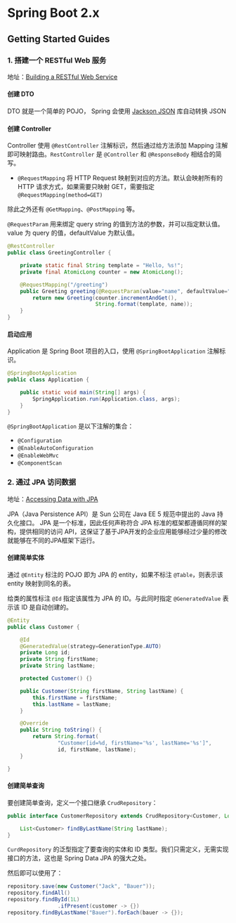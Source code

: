 # Spring Boot 2.x

## Getting Started Guides

### 1. 搭建一个 RESTful Web 服务

地址：[Building a RESTful Web Service](https://spring.io/guides/gs/rest-service/)

#### 创建 DTO

DTO 就是一个简单的 POJO， Spring 会使用 [Jackson JSON](https://github.com/FasterXML/jackson) 库自动转换 JSON

#### 创建 Controller

Controller 使用 `@RestController` 注解标识，然后通过给方法添加 Mapping 注解即可映射路由。`RestController` 是 `@Controller` 和 `@ResponseBody` 相结合的简写。

- `@RequestMapping` 将 HTTP Request 映射到对应的方法。默认会映射所有的 HTTP 请求方式，如果需要只映射 GET，需要指定 `@RequestMapping(method=GET)`

除此之外还有 `@GetMapping`、`@PostMapping` 等。

`@RequestParam` 用来绑定 query string 的值到方法的参数，并可以指定默认值。value 为 query 的值，defaultValue 为默认值。

```java
@RestController
public class GreetingController {

    private static final String template = "Hello, %s!";
    private final AtomicLong counter = new AtomicLong();

    @RequestMapping("/greeting")
    public Greeting greeting(@RequestParam(value="name", defaultValue="World") String name) {
        return new Greeting(counter.incrementAndGet(),
                            String.format(template, name));
    }
}
```

#### 启动应用

Application 是 Spring Boot 项目的入口，使用 `@SpringBootApplication` 注解标识。

```java
@SpringBootApplication
public class Application {

    public static void main(String[] args) {
        SpringApplication.run(Application.class, args);
    }
}
```

`@SpringBootApplication` 是以下注解的集合：

- `@Configuration`
- `@EnableAutoConfiguration`
- `@EnableWebMvc`
- `@ComponentScan`

### 2. 通过 JPA 访问数据

地址：[Accessing Data with JPA](https://spring.io/guides/gs/accessing-data-jpa/)

JPA（Java Persistence API）是 Sun 公司在 Java EE 5 规范中提出的 Java 持久化接口。
JPA 是一个标准，因此任何声称符合 JPA 标准的框架都遵循同样的架构，提供相同的访问 API，这保证了基于JPA开发的企业应用能够经过少量的修改就能够在不同的JPA框架下运行。

#### 创建简单实体

通过 `@Entity` 标注的 POJO 即为 JPA 的 entity，如果不标注 `@Table`，则表示该 entity 映射到同名的表。

给类的属性标注 `@Id` 指定该属性为 JPA 的 ID。与此同时指定 `@GeneratedValue` 表示该 ID 是自动创建的。

```java
@Entity
public class Customer {

    @Id
    @GeneratedValue(strategy=GenerationType.AUTO)
    private Long id;
    private String firstName;
    private String lastName;

    protected Customer() {}

    public Customer(String firstName, String lastName) {
        this.firstName = firstName;
        this.lastName = lastName;
    }

    @Override
    public String toString() {
        return String.format(
                "Customer[id=%d, firstName='%s', lastName='%s']",
                id, firstName, lastName);
    }

}
```

#### 创建简单查询

要创建简单查询，定义一个接口继承 `CrudRepository`：

```java
public interface CustomerRepository extends CrudRepository<Customer, Long> {

    List<Customer> findByLastName(String lastName);
}
```

`CurdRepository` 的泛型指定了要查询的实体和 ID 类型。我们只需定义，无需实现接口的方法，这也是 Spring Data JPA 的强大之处。

然后即可以使用了：

```java
repository.save(new Customer("Jack", "Bauer"));
repository.findAll()
repository.findById(1L)
				.ifPresent(customer -> {})
repository.findByLastName("Bauer").forEach(bauer -> {});	
```
